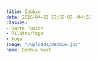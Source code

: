```yaml
---
title: Debbie
date: 2016-04-22 17:55:00 -04:00
classes:
- Barre Fusion
- Pilates/Yoga
- Yoga
image: "/uploads/debbie.jpg"
name: Debbie West
---
```


